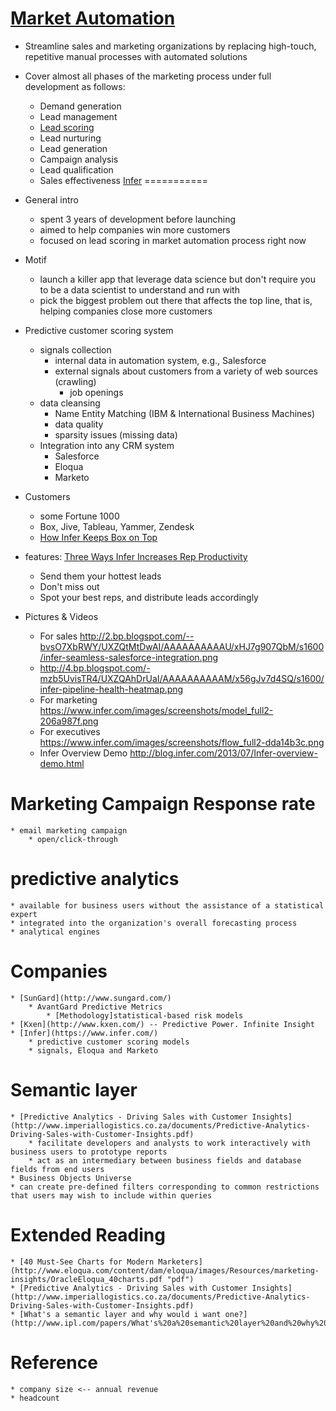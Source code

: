 [Market Automation](http://en.wikipedia.org/wiki/Marketing_automation "Wikipedia")
=====================
* Streamline sales and marketing organizations by replacing high-touch, repetitive manual processes with automated solutions
* Cover almost all phases of the marketing process under full development as follows:
	* Demand generation
	* Lead management
	* [Lead scoring](http://en.wikipedia.org/wiki/Lead_scoring "Wikipedia")
	* Lead nurturing 
	* Lead generation
	* Campaign analysis
	* Lead qualification
	* Sales effectiveness
[Infer](https://www.infer.com/)
===========
* General intro
	* spent 3 years of development before launching
	* aimed to help companies win more customers
	* focused on lead scoring in market automation process right now
* Motif 
	* launch a killer app that leverage data science but don't require you to be a data scientist to understand and run with
	* pick the biggest problem out there that affects the top line, that is, helping companies close more customers
* Predictive customer scoring system
	* signals collection
		* internal data in automation system, e.g., Salesforce
		* external signals about customers from a variety of web sources (crawling)
			* job openings
	* data cleansing
		* Name Entity Matching (IBM & International Business Machines)
		* data quality
		* sparsity issues (missing data)
	* Integration into any CRM system
		* Salesforce
		* Eloqua
		* Marketo
* Customers
	* some Fortune 1000
	* Box, Jive, Tableau, Yammer, Zendesk
	* [How Infer Keeps Box on Top](https://www.infer.com/customers/box.html)
* features: [Three Ways Infer Increases Rep Productivity](http://blog.infer.com/2013/08/three-ways-infer-increases-rep.html)
	* Send them your hottest leads
	* Don't miss out
	* Spot your best reps, and distribute leads accordingly

* Pictures & Videos
	* For sales http://2.bp.blogspot.com/--bvsO7XbRWY/UXZQtMtDwAI/AAAAAAAAAAU/xHJ7g907QbM/s1600/infer-seamless-salesforce-integration.png
	* http://4.bp.blogspot.com/-mzb5UvisTR4/UXZQAhDrUaI/AAAAAAAAAAM/x56gJv7d4SQ/s1600/infer-pipeline-health-heatmap.png
	* For marketing https://www.infer.com/images/screenshots/model_full2-206a987f.png
	* For executives	https://www.infer.com/images/screenshots/flow_full2-dda14b3c.png
	* Infer Overview Demo
	http://blog.infer.com/2013/07/Infer-overview-demo.html

Marketing Campaign Response rate
===================
	* email marketing campaign
		* open/click-through

predictive analytics
===================
	* available for business users without the assistance of a statistical expert
	* integrated into the organization's overall forecasting process
	* analytical engines

Companies
=================
	* [SunGard](http://www.sungard.com/)
		* AvantGard Predictive Metrics 
			* [Methodology]statistical-based risk models
	* [Kxen](http://www.kxen.com/) -- Predictive Power. Infinite Insight
	* [Infer](https://www.infer.com/)
		* predictive customer scoring models 
		* signals, Eloqua and Marketo
	
Semantic layer
===============
	* [Predictive Analytics - Driving Sales with Customer Insights](http://www.imperiallogistics.co.za/documents/Predictive-Analytics-Driving-Sales-with-Customer-Insights.pdf)
		* facilitate developers and analysts to work interactively with business users to prototype reports
		* act as an intermediary between business fields and database fields from end users
	* Business Objects Universe
	* can create pre-defined filters corresponding to common restrictions that users may wish to include within queries
Extended Reading
============
	* [40 Must-See Charts for Modern Marketers](http://www.eloqua.com/content/dam/eloqua/images/Resources/marketing-insights/OracleEloqua_40charts.pdf "pdf")
	* [Predictive Analytics - Driving Sales with Customer Insights](http://www.imperiallogistics.co.za/documents/Predictive-Analytics-Driving-Sales-with-Customer-Insights.pdf)
	* [What's a semantic layer and why would i want one?](http://www.ipl.com/papers/What's%20a%20semantic%20layer%20and%20why%20would%20I%20want%20one.pdf)
Reference
=================
	* company size <-- annual revenue
	* headcount 